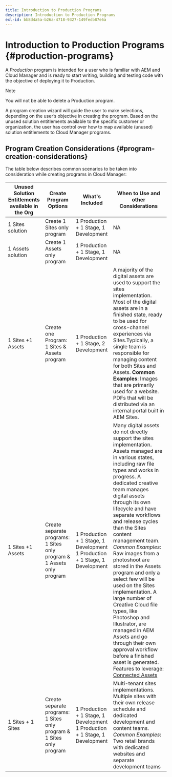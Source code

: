 ```yaml
---
title: Introduction to Production Programs 
description: Introduction to Production Programs
exl-id: bb8d4a5a-b26a-4718-9327-149fedb87e6a
---
```

# Introduction to Production Programs {#production-programs}

A *Production* program is intended for a user who is familiar with AEM and Cloud Manager and is ready to start writing, building and testing code with the objective of deploying it to Production.

>[!NOTE]
>You will not be able to delete a Production program.

A program creation wizard will guide the user to make selections, depending on the user’s objective in creating the program. Based on the unused solution entitlements available to the specific customer or organization, the user has control over how to map available (unused) solution entitlements to Cloud Manager programs. 

## Program Creation Considerations {#program-creation-considerations}

The table below describes common scenarios to be taken into consideration while creating programs in Cloud Manager:

|Unused Solution Entitlements available in the Org|Create Program Options|What's Included|When to Use and other Considerations|
|--- |--- |--- |--- |
|1 Sites solution |Create 1 Sites only program|1 Production + 1 Stage, 1 Development|NA|
|1 Assets solution |Create 1 Assets only program|1 Production + 1 Stage, 1 Development|NA|
|1 Sites +1 Assets |Create one Program: 1 Sites & Assets program|1 Production + 1 Stage, 2 Development| A majority of the digital assets are used to support the sites implementation. Most of the digital assets are in a finished state, ready to be used for cross-channel experiences via Sites.Typically, a single team is responsible for managing content for both Sites and Assets. **Common Examples**:  Images that are primarily used for a website. PDFs that will be distributed via an internal portal built in AEM Sites.|
|1 Sites +1 Assets |Create separate programs: 1 Sites only program & 1 Assets only program |1 Production + 1 Stage, 1 Development<br> 1 Production + 1 Stage, 1 Development |Many digital assets do not directly support the sites implementation. Assets managed are in various states, including raw file types and works in progress. A dedicated creative team manages digital assets through its own lifecycle and have separate workflows and release cycles than the Sites content management team. *Common Examples*: Raw images from a photoshoot are stored in the Assets program and only a select few will be used on the Sites implementation. A large number of Creative Cloud file types, like Photoshop and Illustrator, are managed in AEM Assets and go through their own approval workflow before a finished asset is generated. Features to leverage: [Connected Assets](https://experienceleague.adobe.com/docs/experience-manager-cloud-service/assets/admin/use-assets-across-connected-assets-instances.html?lang=en#overview-of-connected-assets) |
|1 Sites + 1 Sites |Create separate programs: 1 Sites only program & 1 Sites only program|1 Production + 1 Stage, 1 Development<br>1 Production + 1 Stage, 1 Development|Multi-tenant sites implementations. Multiple sites with their own release schedule and dedicated development and content teams. *Common Examples*: Two retail brands with dedicated websites and separate development teams|
